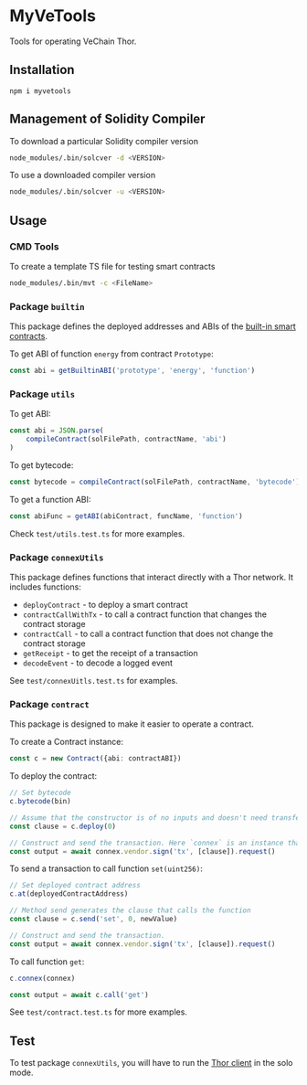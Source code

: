 # MyVeTools

Tools for operating VeChain Thor.

## Installation
`npm i myvetools`

## Management of Solidity Compiler
To download a particular Solidity compiler version
```bash
node_modules/.bin/solcver -d <VERSION>
```
To use a downloaded compiler version
```bash
node_modules/.bin/solcver -u <VERSION>
```

## Usage
### CMD Tools
To create a template TS file for testing smart contracts
```bash
node_modules/.bin/mvt -c <FileName>
```
### Package `builtin`
This package defines the deployed addresses and ABIs of the [built-in smart contracts](https://docs.vechain.org/thor/learn/builtin-contracts.html). 

To get ABI of function `energy` from contract `Prototype`:
```typescript
const abi = getBuiltinABI('prototype', 'energy', 'function')
```

### Package `utils`
To get ABI:
```typescript
const abi = JSON.parse(
	compileContract(solFilePath, contractName, 'abi')
)
```

To get bytecode:
```typescript
const bytecode = compileContract(solFilePath, contractName, 'bytecode')
```

To get a function ABI:
```typescript
const abiFunc = getABI(abiContract, funcName, 'function')
```

Check `test/utils.test.ts` for more examples.

### Package `connexUtils`
This package defines functions that interact directly with a Thor network. It includes functions:

* `deployContract` - to deploy a smart contract
* `contractCallWithTx` - to call a contract function that changes the contract storage
* `contractCall` - to call a contract function that does not change the contract storage
* `getReceipt` - to get the receipt of a transaction
* `decodeEvent` - to decode a logged event

See `test/connexUitls.test.ts` for examples.

### Package `contract`
This package is designed to make it easier to operate a contract.

To create a Contract instance:
```typescript
const c = new Contract({abi: contractABI})
```

To deploy the contract:
```typescript
// Set bytecode
c.bytecode(bin)

// Assume that the constructor is of no inputs and doesn't need transfer any value. Method deploy generates the clause for deploying the contract.
const clause = c.deploy(0)

// Construct and send the transaction. Here `connex` is an instance that implements the Connex interface.
const output = await connex.vendor.sign('tx', [clause]).request()
```

To send a transaction to call function `set(uint256)`:
```typescript
// Set deployed contract address
c.at(deployedContractAddress)

// Method send generates the clause that calls the function
const clause = c.send('set', 0, newValue)

// Construct and send the transaction.
const output = await connex.vendor.sign('tx', [clause]).request()
```

To call function `get`:
```typescript
c.connex(connex)

const output = await c.call('get')
```

See `test/contract.test.ts` for more examples.

## Test
To test package `connexUtils`, you will have to run the [Thor client](https://github.com/vechain/thor) in the solo mode. 